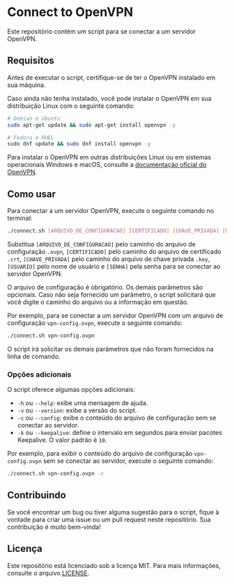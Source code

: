 
# Connect to OpenVPN

Este repositório contém um script para se conectar a um servidor OpenVPN.

## Requisitos

Antes de executar o script, certifique-se de ter o OpenVPN instalado em sua máquina.

Caso ainda não tenha instalado, você pode instalar o OpenVPN em sua distribuição Linux com o seguinte comando:


  ```bash
  # Debian e Ubuntu
  sudo apt-get update && sudo apt-get install openvpn -y
  
  # Fedora e RHEL
  sudo dnf update && sudo dnf install openvpn -y
  ```

Para instalar o OpenVPN em outras distribuições Linux ou em sistemas operacionais Windows e macOS, consulte a [documentação oficial do OpenVPN](https://openvpn.net/community-resources/installing-openvpn/).

## Como usar

Para conectar a um servidor OpenVPN, execute o seguinte comando no terminal:

  ```bash
  ./connect.sh [ARQUIVO_DE_CONFIGURACAO] [CERTIFICADO] [CHAVE_PRIVADA] [USUARIO] [SENHA]
  ```

Substitua `[ARQUIVO_DE_CONFIGURACAO]` pelo caminho do arquivo de configuração `.ovpn`, `[CERTIFICADO]` pelo caminho do arquivo de certificado `.crt`, `[CHAVE_PRIVADA]` pelo caminho do arquivo de chave privada `.key`, `[USUARIO]` pelo nome de usuário e `[SENHA]` pela senha para se conectar ao servidor OpenVPN.

O arquivo de configuração é obrigatório. Os demais parâmetros são opcionais. Caso não seja fornecido um parâmetro, o script solicitará que você digite o caminho do arquivo ou a informação em questão.

Por exemplo, para se conectar a um servidor OpenVPN com um arquivo de configuração `vpn-config.ovpn`, execute o seguinte comando:

  ```bash
  ./connect.sh vpn-config.ovpn
  ```

O script irá solicitar os demais parâmetros que não foram fornecidos na linha de comando.

### Opções adicionais

O script oferece algumas opções adicionais:

-   `-h` ou `--help`: exibe uma mensagem de ajuda.
-   `-v` ou `--version`: exibe a versão do script.
-   `-c` ou `--config`: exibe o conteúdo do arquivo de configuração sem se conectar ao servidor.
-   `-k` ou `--keepalive`: define o intervalo em segundos para enviar pacotes Keepalive. O valor padrão é `10`.

Por exemplo, para exibir o conteúdo do arquivo de configuração `vpn-config.ovpn` sem se conectar ao servidor, execute o seguinte comando:

  ```bash
  ./connect.sh vpn-config.ovpn -c
  ```

## Contribuindo

Se você encontrar um bug ou tiver alguma sugestão para o script, fique à vontade para criar uma issue ou um pull request neste repositório. Sua contribuição é muito bem-vinda!

## Licença

Este repositório está licenciado sob a licença MIT. Para mais informações, consulte o arquivo [LICENSE](https://chat.openai.com/chat/LICENSE).
